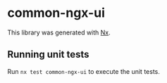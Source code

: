 # common-ngx-ui

This library was generated with [Nx](https://nx.dev).

## Running unit tests

Run `nx test common-ngx-ui` to execute the unit tests.
